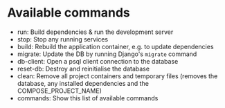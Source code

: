 Available commands
===

- run: Build dependencies & run the development server
- stop: Stop any running services
- build: Rebuild the application container, e.g. to update dependencies
- migrate: Update the DB by running Django's `migrate` command
- db-client: Open a psql client connection to the database
- reset-db: Destroy and reinitialise the database
- clean: Remove all project containers and temporary files (removes the database, any installed dependencies and the COMPOSE_PROJECT_NAME)
- commands: Show this list of available commands
